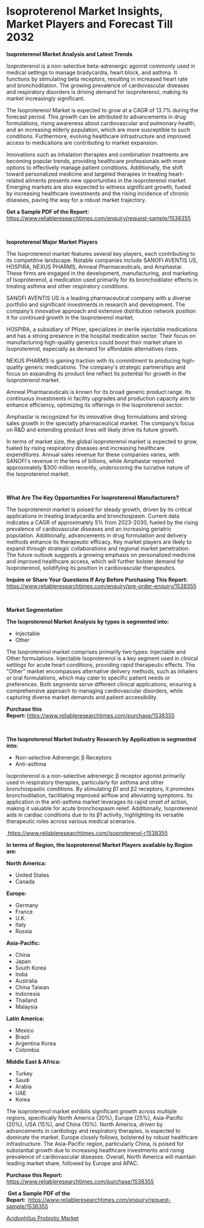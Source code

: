 <p><h1>Isoproterenol Market Insights, Market Players and Forecast Till 2032</h1></p><p><strong>Isoproterenol Market Analysis and Latest Trends</strong></p>
<p><p>Isoproterenol is a non-selective beta-adrenergic agonist commonly used in medical settings to manage bradycardia, heart block, and asthma. It functions by stimulating beta receptors, resulting in increased heart rate and bronchodilation. The growing prevalence of cardiovascular diseases and respiratory disorders is driving demand for isoproterenol, making its market increasingly significant.</p><p>The Isoproterenol Market is expected to grow at a CAGR of 13.7% during the forecast period. This growth can be attributed to advancements in drug formulations, rising awareness about cardiovascular and pulmonary health, and an increasing elderly population, which are more susceptible to such conditions. Furthermore, evolving healthcare infrastructure and improved access to medications are contributing to market expansion. </p><p>Innovations such as inhalation therapies and combination treatments are becoming popular trends, providing healthcare professionals with more options to effectively manage patient conditions. Additionally, the shift toward personalized medicine and targeted therapies in treating heart-related ailments presents new opportunities in the isoproterenol market. Emerging markets are also expected to witness significant growth, fueled by increasing healthcare investments and the rising incidence of chronic diseases, paving the way for a robust market trajectory.</p></p>
<p><strong>Get a Sample PDF of the Report:&nbsp;</strong> <a href="https://www.reliableresearchtimes.com/enquiry/request-sample/1538355?utm_campaign=2631&utm_medium=2&utm_source=Github&utm_content=ia&utm_term=08032025&utm_id=isoproterenol">https://www.reliableresearchtimes.com/enquiry/request-sample/1538355</a></p>
<p>&nbsp;</p>
<p><strong>Isoproterenol Major Market Players</strong></p>
<p><p>The Isoproterenol market features several key players, each contributing to its competitive landscape. Notable companies include SANOFI AVENTIS US, HOSPIRA, NEXUS PHARMS, Amneal Pharmaceuticals, and Amphastar. These firms are engaged in the development, manufacturing, and marketing of Isoproterenol, a medication used primarily for its bronchodilator effects in treating asthma and other respiratory conditions.</p><p>SANOFI AVENTIS US is a leading pharmaceutical company with a diverse portfolio and significant investments in research and development. The company’s innovative approach and extensive distribution network position it for continued growth in the Isoproterenol market.</p><p>HOSPIRA, a subsidiary of Pfizer, specializes in sterile injectable medications and has a strong presence in the hospital medication sector. Their focus on manufacturing high-quality generics could boost their market share in Isoproterenol, especially as demand for affordable alternatives rises.</p><p>NEXUS PHARMS is gaining traction with its commitment to producing high-quality generic medications. The company's strategic partnerships and focus on expanding its product line reflect its potential for growth in the Isoproterenol market.</p><p>Amneal Pharmaceuticals is known for its broad generic product range. Its continuous investments in facility upgrades and production capacity aim to enhance efficiency, optimizing its offerings in the Isoproterenol sector.</p><p>Amphastar is recognized for its innovative drug formulations and strong sales growth in the specialty pharmaceutical market. The company’s focus on R&D and extending product lines will likely drive its future growth.</p><p>In terms of market size, the global Isoproterenol market is expected to grow, fueled by rising respiratory diseases and increasing healthcare expenditures. Annual sales revenue for these companies varies, with SANOFI's revenue in the tens of billions, while Amphastar reported approximately $300 million recently, underscoring the lucrative nature of the Isoproterenol market.</p></p>
<p>&nbsp;</p>
<p><strong>What Are The Key Opportunities For Isoproterenol Manufacturers?</strong></p>
<p><p>The Isoproterenol market is poised for steady growth, driven by its critical applications in treating bradycardia and bronchospasm. Current data indicates a CAGR of approximately 5% from 2023-2030, fueled by the rising prevalence of cardiovascular diseases and an increasing geriatric population. Additionally, advancements in drug formulation and delivery methods enhance its therapeutic efficacy. Key market players are likely to expand through strategic collaborations and regional market penetration. The future outlook suggests a growing emphasis on personalized medicine and improved healthcare access, which will further bolster demand for Isoproterenol, solidifying its position in cardiovascular therapeutics.</p></p>
<p><strong>Inquire or Share Your Questions If Any Before Purchasing This Report:</strong> <a href="https://www.reliableresearchtimes.com/enquiry/pre-order-enquiry/1538355?utm_campaign=2631&utm_medium=2&utm_source=Github&utm_content=ia&utm_term=08032025&utm_id=isoproterenol">https://www.reliableresearchtimes.com/enquiry/pre-order-enquiry/1538355</a></p>
<p>&nbsp;</p>
<p><strong>Market Segmentation</strong></p>
<p><strong>The Isoproterenol Market Analysis by types is segmented into:</strong></p>
<p><ul><li>Injectable</li><li>Other</li></ul></p>
<p><p>The Isoproterenol market comprises primarily two types: Injectable and Other formulations. Injectable Isoproterenol is a key segment used in clinical settings for acute heart conditions, providing rapid therapeutic effects. The "Other" market encompasses alternative delivery methods, such as inhalers or oral formulations, which may cater to specific patient needs or preferences. Both segments serve different clinical applications, ensuring a comprehensive approach to managing cardiovascular disorders, while capturing diverse market demands and patient accessibility.</p></p>
<p><strong>Purchase this Report:&nbsp;</strong><a href="https://www.reliableresearchtimes.com/purchase/1538355?utm_campaign=2631&utm_medium=2&utm_source=Github&utm_content=ia&utm_term=08032025&utm_id=isoproterenol">https://www.reliableresearchtimes.com/purchase/1538355</a></p>
<p>&nbsp;</p>
<p><strong>The Isoproterenol Market Industry Research by Application is segmented into:</strong></p>
<p><ul><li>Non-selective Adrenergic β Receptors</li><li>Anti-asthma</li></ul></p>
<p><p>Isoproterenol is a non-selective adrenergic β receptor agonist primarily used in respiratory therapies, particularly for asthma and other bronchospastic conditions. By stimulating β1 and β2 receptors, it promotes bronchodilation, facilitating improved airflow and alleviating symptoms. Its application in the anti-asthma market leverages its rapid onset of action, making it valuable for acute bronchospasm relief. Additionally, Isoproterenol aids in cardiac conditions due to its β1 activity, highlighting its versatile therapeutic roles across various medical scenarios.</p></p>
<p><a href="https://www.reliableresearchtimes.com/isoproterenol-r1538355?utm_campaign=2631&utm_medium=2&utm_source=Github&utm_content=ia&utm_term=08032025&utm_id=isoproterenol">&nbsp;https://www.reliableresearchtimes.com/isoproterenol-r1538355</a></p>
<p><strong>In terms of Region, the Isoproterenol Market Players available by Region are:</strong></p>
<p>
    <p> <strong> North America: </strong>
        <ul>
            <li>United States</li>
            <li>Canada</li>
        </ul>
        </p> 
    <p> <strong> Europe: </strong>
        <ul>
            <li>Germany</li>
            <li>France</li>
            <li>U.K.</li>
            <li>Italy</li>
            <li>Russia</li>
        </ul>
        </p> 
    <p> <strong> Asia-Pacific: </strong>
        <ul>
            <li>China</li>
            <li>Japan</li>
            <li>South Korea</li>
            <li>India</li>
            <li>Australia</li>
            <li>China Taiwan</li>
            <li>Indonesia</li>
            <li>Thailand</li>
            <li>Malaysia</li>
        </ul>
        </p> 
    <p> <strong> Latin America: </strong>
        <ul>
            <li>Mexico</li>
            <li>Brazil</li>
            <li>Argentina Korea</li>
            <li>Colombia</li>
        </ul>
        </p> 
    <p> <strong> Middle East & Africa: </strong>
        <ul>
            <li>Turkey</li>
            <li>Saudi</li>
            <li>Arabia</li>
            <li>UAE</li>
            <li>Korea</li>
        </ul>
    </p>
    </p>
<p><p>The isoproterenol market exhibits significant growth across multiple regions, specifically North America (30%), Europe (25%), Asia-Pacific (20%), USA (15%), and China (10%). North America, driven by advancements in cardiology and respiratory therapies, is expected to dominate the market. Europe closely follows, bolstered by robust healthcare infrastructure. The Asia-Pacific region, particularly China, is poised for substantial growth due to increasing healthcare investments and rising prevalence of cardiovascular diseases. Overall, North America will maintain leading market share, followed by Europe and APAC.</p></p>
<p><strong>Purchase this Report: </strong><a href="https://www.reliableresearchtimes.com/purchase/1538355?utm_campaign=2631&utm_medium=2&utm_source=Github&utm_content=ia&utm_term=08032025&utm_id=isoproterenol">https://www.reliableresearchtimes.com/purchase/1538355</a></p>
<p>&nbsp;<strong>Get a Sample PDF of the Report:&nbsp;&nbsp;</strong><a href="https://www.reliableresearchtimes.com/enquiry/request-sample/1538355?utm_campaign=2631&utm_medium=2&utm_source=Github&utm_content=ia&utm_term=08032025&utm_id=isoproterenol">https://www.reliableresearchtimes.com/enquiry/request-sample/1538355</a></p>
<p><strong></strong></p>
<p><p><a href="https://github.com/skerretflossie9297/Market-Research-Report-List-1/blob/main/acidophilus-probiotic-market.md?utm_campaign=2631&utm_medium=2&utm_source=Github&utm_content=ia&utm_term=08032025&utm_id=isoproterenol">Acidophilus Probiotic Market</a></p></p>